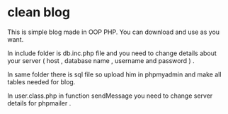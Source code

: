 # clean blog
 
This is simple blog made in OOP PHP. You can download and use as you want.

In include folder is db.inc.php file and you need to change details about your server ( host , database name , username and password ) .

In same folder there is sql file so upload him in phpmyadmin and make all tables needed for blog.

In user.class.php in function sendMessage you need to change server details for phpmailer  .
